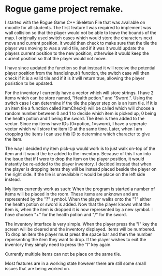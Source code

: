 # Rogue game project remake.


I started with the Rogue Game C++ Skeleton File that was available on moodle for all students.
The first feature I was required to implement was wall collision so that the player would not be able to leave the bounds of the map. I originally used switch cases which would store the characters next move and current position. It would then check to make sure that the tile the player was moving to was a valid tile, and if it was it would update the players current position to the new position, otherwise it would keep the current position so that the player would not move.

I have since updated the function so that instead it will receive the potential player position from the handleInput() function, the switch case will then check if it is a valid tile and if it is it will return true, allowing the player posistion to be updated.

For the inventory I currently have a vector which will store strings. I have 2 items which can be store named, "Health potion." and "Sword.". Using the switch case I can determine if the tile the player step on is an item tile. If it is an item tile a function called itemCheck() will be called which will choose a random number between 0 and 1 to decide which item is picked up, 0 being the health potion and 1 being the sword. The item is then added to the vector. Since my items have IDs (0=potion, 1=sword), I have a seperate vector which will store the item ID at the same time. Later, when I am dropping the items I can use this ID to determine which character to give the item.

The way I decided my item pick-up would work is to just walk on-top of the item and it would the be added to the inventory. Because of this I ran into the issue that if I were to drop the item on the player position, it would instantly be re-added to the player inventory. I decided instead that when the player is dropping items they will be instead placed beside the player on the right side. If the tile is unavailable it would be place on the left side instead.

My items currently work as such: When the program is started a number of items will be placed in the room. These items are unknown and are represented by the "?" symbol. When the player walks onto the "?" either the health potion or sword is added. Now that the player knows what the item is, when the item is dropped it is now represented by a new symbol. I have choosen "+" for the health potion and "/" for the sword.

The inventory interface is very simple. When the player press the "I" key the screen will be cleared and the inventory displayed. Items will be numbered. To drop an item the player must press the space bar and then the number representing the item they want to drop. If the player wishes to exit the inventory they simply need to press the "I" key again.

Currently multiple items can not be place on the same tile.

Most features are in a working state however there are still some small issues that are being worked on.
